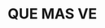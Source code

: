 <html>
    <head>
        <title>HOla</title>
    </head>
    <body>
        <h1>QUE MAS VE</h1>
    </body>
    <SCRipt>
        alert="Habla mijin cuando para las vielas"
    </SCRipt>
</html>